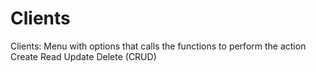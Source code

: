 # Clients
Clients: 
Menu with options that calls the functions to perform the action
Create
Read
Update
Delete
(CRUD)